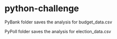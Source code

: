 # python-challenge

PyBank folder saves the analysis for budget_data.csv

PyPoll folder saves the analysis for election_data.csv
